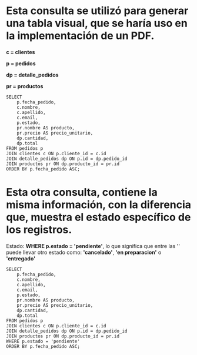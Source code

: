 # Esta consulta se utilizó para generar una tabla visual, que se haría uso en la implementación de un PDF.

**c = clientes**

**p = pedidos**

**dp = detalle_pedidos**

**pr = productos**

```
SELECT
	p.fecha_pedido,
    c.nombre,
    c.apellido,
    c.email,
    p.estado,
    pr.nombre AS producto,
	pr.precio AS precio_unitario,
    dp.cantidad,
    dp.total
FROM pedidos p
JOIN clientes c ON p.cliente_id = c.id
JOIN detalle_pedidos dp ON p.id = dp.pedido_id
JOIN productos pr ON dp.producto_id = pr.id
ORDER BY p.fecha_pedido ASC;
```
# Esta otra consulta, contiene la misma información, con la diferencia que, muestra el estado específico de los registros.

Estado: **WHERE p.estado = 'pendiente'**, lo que significa que entre las '' puede llevar otro estado como: **'cancelado'**, **'en preparacion'** o **'entregado'**

```
SELECT
    p.fecha_pedido,
    c.nombre,
    c.apellido,
    c.email,
    p.estado,
    pr.nombre AS producto,
    pr.precio AS precio_unitario,
    dp.cantidad,
    dp.total
FROM pedidos p
JOIN clientes c ON p.cliente_id = c.id
JOIN detalle_pedidos dp ON p.id = dp.pedido_id
JOIN productos pr ON dp.producto_id = pr.id
WHERE p.estado = 'pendiente'
ORDER BY p.fecha_pedido ASC;
```
